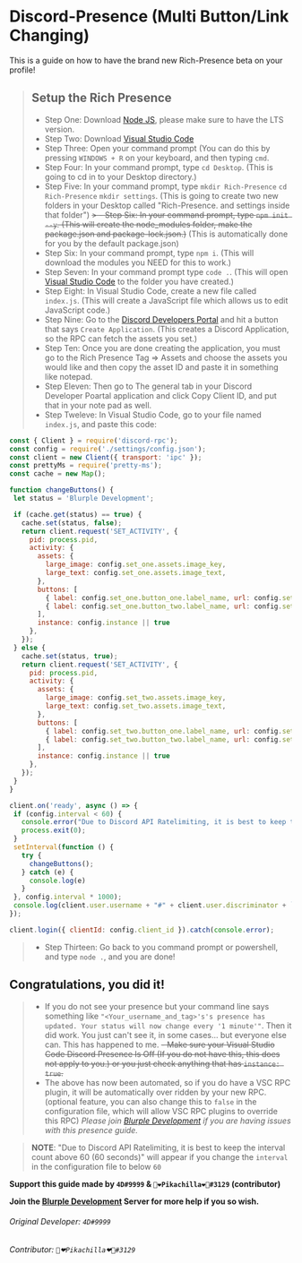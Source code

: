 # Discord-Presence (Multi Button/Link Changing)
This is a guide on how to have the brand new Rich-Presence beta on your profile!

> ## Setup the Rich Presence
> - Step One: Download [Node JS](https://nodejs.org/), please make sure to have the LTS version.
> - Step Two: Download [Visual Studio Code](https://code.visualstudio.com/)
> - Step Three: Open your command prompt (You can do this by pressing `WINDOWS + R` on your keyboard, and then typing `cmd`.
> - Step Four: In your command prompt, type `cd Desktop`. (This is going to cd in to your Desktop directory.)
> - Step Five: In your command prompt, type `mkdir Rich-Presence` `cd Rich-Presence` `mkdir settings`. (This is going to create two new folders in your Desktop called "Rich-Presence. and settings inside that folder")
~~> - Step Six:  In your command prompt, type `npm init --y`. (This will create the node_modules folder, make the package.json and package-lock.json.)~~ (This is automatically done for you by the default package.json)
> - Step Six: In your command prompt, type `npm i`. (This will download the modules you NEED for this to work.)
> - Step Seven: In your command prompt type `code .`. (This will open [Visual Studio Code](https://code.visualstudio.com) to the folder you have created.)
> - Step Eight: In Visual Studio Code, create a new file called `index.js`. (This will create a JavaScript file which allows us to edit JavaScript code.)
> - Step Nine: Go to the [Discord Developers Portal](https://discord.com/developers/applications) and hit a button that says `Create Application`. (This creates a 
> Discord Application, so the RPC can fetch the assets you set.)
> - Step Ten: Once you are done creating the application, you must go to the Rich Presence Tag => Assets and choose the assets you would like and then copy the asset ID and paste it in something like notepad.
> - Step Eleven: Then go to The general tab in your Discord Developer Poartal application and click Copy Client ID, and put that in your note pad as well.
> - Step Tweleve: In Visual Studio Code, go to your file named `index.js`, and paste this code:
 ```js
const { Client } = require('discord-rpc');
const config = require('./settings/config.json');
const client = new Client({ transport: 'ipc' });
const prettyMs = require('pretty-ms');
const cache = new Map();

function changeButtons() {
  let status = 'Blurple Development';

  if (cache.get(status) == true) {
    cache.set(status, false);
    return client.request('SET_ACTIVITY', {
      pid: process.pid,
      activity: {
        assets: {
          large_image: config.set_one.assets.image_key,
          large_text: config.set_one.assets.image_text,
        },
        buttons: [
          { label: config.set_one.button_one.label_name, url: config.set_one.button_one.label_url },
          { label: config.set_one.button_two.label_name, url: config.set_one.button_two.label_url },
        ],
        instance: config.instance || true
      },
    });
  } else {
    cache.set(status, true);
    return client.request('SET_ACTIVITY', {
      pid: process.pid,
      activity: {
        assets: {
          large_image: config.set_two.assets.image_key,
          large_text: config.set_two.assets.image_text,
        },
        buttons: [
          { label: config.set_two.button_one.label_name, url: config.set_two.button_one.label_url },
          { label: config.set_two.button_two.label_name, url: config.set_two.button_two.label_url },
        ],
        instance: config.instance || true
      },
    });
  }
}

client.on('ready', async () => {
  if (config.interval < 60) {
    console.error("Due to Discord API Ratelimiting, it is best to keep the interval count above 60 (60 seconds)");
    process.exit(0);
  }
  setInterval(function () {
    try {
      changeButtons();
    } catch (e) {
      console.log(e)
    }
  }, config.interval * 1000);
  console.log(client.user.username + "#" + client.user.discriminator + `\'s presence has updated.\nYour status will now change every '${prettyMs(config.interval * 1000, {verbose: true})}'`)
});

client.login({ clientId: config.client_id }).catch(console.error);
```
> - Step Thirteen: Go back to you command prompt or powershell, and type `node .`, and you are done!

## Congratulations, you did it!
> - If you do not see your presence but your command line says something like `"<Your_username_and_tag>'s's presence has updated.
Your status will now change every '1 minute'"`. Then it did work. You just can't see it, in some cases... but everyone else can. This has happened to me. 
> ~~- Make sure your Visual Studio Code Discord Presence Is Off (If you do not have this, this does not apply to you.) or you just check anything that has `instance: true`.~~
> - The above has now been automated, so if you do have a VSC RPC plugin, it will be automatically over ridden by your new RPC. (optional feature, you can also change this to `false` in the configuration file, which will allow VSC RPC plugins to override this RPC) 
> *Please join [Blurple Development](https://blurple.gg/discord) if you are having issues with this presence guide.*


> **NOTE**:
> "Due to Discord API Ratelimiting, it is best to keep the interval count above 60 (60 seconds)" will appear if you change the `interval` in the configuration file to below `60` 

**Support this guide made by `4D#9999` & `🎀❤Pikachilla❤🎀#3129` (contributor)**

**Join the [Blurple Development](https://blurple.gg/discord) Server for more help if you so wish.**

###### Original Developer: `4D#9999`
###### Contributor: `🎀❤Pikachilla❤🎀#3129`
